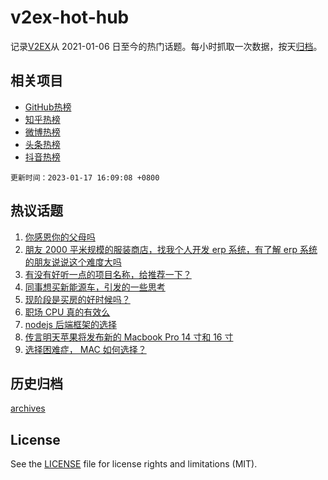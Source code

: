 # v2ex-hot-hub

 记录[V2EX](https://www.v2ex.com/)从 2021-01-06 日至今的热门话题。每小时抓取一次数据，按天[归档](archives)。
 
 ## 相关项目

- [GitHub热榜](https://github.com/snaildev/github-hot-hub)
- [知乎热榜](https://github.com/snaildev/zhihu-hot-hub)
- [微博热榜](https://github.com/snaildev/weibo-hot-hub)
- [头条热榜](https://github.com/snaildev/toutiao-hot-hub)
- [抖音热榜](https://github.com/snaildev/douyin-hot-hub)


 `更新时间：2023-01-17 16:09:08 +0800`

## 热议话题

1. [你感恩你的父母吗](https://www.v2ex.com/t/909308)
1. [朋友 2000 平米规模的服装商店，找我个人开发 erp 系统，有了解 erp 系统的朋友说说这个难度大吗](https://www.v2ex.com/t/909389)
1. [有没有好听一点的项目名称，给推荐一下？](https://www.v2ex.com/t/909312)
1. [同事想买新能源车，引发的一些思考](https://www.v2ex.com/t/909426)
1. [现阶段是买房的好时候吗？](https://www.v2ex.com/t/909440)
1. [职场 CPU 真的有效么](https://www.v2ex.com/t/909429)
1. [nodejs 后端框架的选择](https://www.v2ex.com/t/909372)
1. [传言明天苹果将发布新的 Macbook Pro 14 寸和 16 寸](https://www.v2ex.com/t/909397)
1. [选择困难症， MAC 如何选择？](https://www.v2ex.com/t/909314)

## 历史归档

[archives](archives)

## License

See the [LICENSE](LICENSE) file for license rights and limitations (MIT).
